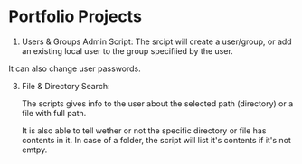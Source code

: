 # Portfolio Projects
1. Users & Groups Admin Script:
  The srcipt will create a user/group, or add an existing local user to the group specifiied by the user.

  It can also change user passwords.

3. File & Directory Search:

   The scripts gives info to the user about the selected path (directory) or a file with full path.

   It is also able to tell wether or not the specific directory or file has contents in it. In case of a folder, the script will list it's contents if it's not emtpy.
